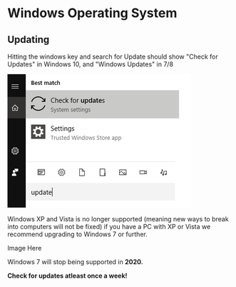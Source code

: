 # **Windows Operating System**

## Updating

Hitting the windows key and search for Update should show "Check for Updates" in Windows 10, and "Windows Updates" in 7/8

![](/assets/w10-update.png)

Windows XP and Vista is no longer supported \(meaning new ways to break into computers will not be fixed\) if you have a PC with XP or Vista we recommend upgrading to Windows 7 or further.

Image Here

Windows 7 will stop being supported in **2020.**

**Check for updates atleast once a week!**

